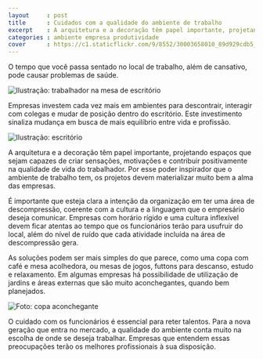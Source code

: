 ```yaml
---
layout     : post
title      : Cuidados com a qualidade do ambiente de trabalho
excerpt    : A arquitetura e a decoração têm papel importante, projetando espaços que sejam capazes de criar sensações, motivações e contribuir positivamente na qualidade de vida do trabalhador. Por esse poder inspirador que o ambiente de trabalho tem, os projetos devem materializar muito bem a alma das empresas.
categories : ambiente empresa produtividade
cover      : https://c1.staticflickr.com/9/8552/30003658010_89d929cdb5_b.jpg
---
```


<div class="grid _center">
    <div class="cell">
        <p>O tempo que você passa sentado no local de trabalho, além de cansativo, pode causar problemas de saúde.</p>
    </div>
    <div class="cell"><img src="https://c2.staticflickr.com/6/5693/30003658090_357cb58afa_z.jpg" alt="Ilustração: trabalhador na mesa de escritório"></div>
</div>

Empresas investem cada vez mais em ambientes para descontrair, interagir com colegas e mudar de posição dentro do escritório. Este investimento sinaliza mudança em busca de mais equilíbrio entre vida e profissão.

<div class="grid _center">
    <div class="cell"><img src="https://c2.staticflickr.com/6/5786/29669950414_fced6ae286_z.jpg" alt="Ilustração: escritório"></div>
    <div class="cell">
        <p>A arquitetura e a decoração têm papel importante, projetando espaços que sejam capazes de criar sensações, motivações e contribuir positivamente na qualidade de vida do trabalhador. Por esse poder inspirador que o ambiente de trabalho tem, os projetos devem materializar muito bem a alma das empresas.</p>
        <p>É importante que esteja clara a intenção da organização em ter uma área de descompressão, coerente com a cultura e a linguagem que o empresário deseja comunicar. Empresas com horário rígido e uma cultura inflexível devem ficar atentas ao tempo que os funcionários terão para usufruir do local, além do nível de ruído que cada atividade incluída na área de descompressão gera.</p>
    </div>
</div>


<div class="grid _center">
    <div class="cell">
        <p>As soluções podem ser mais simples do que parece, como uma copa com café e mesa acolhedora, ou mesas de jogos, futtons para descanso, estudo e relaxamento. Em algumas empresas há possibilidade de utilização de jardins e áreas externas que são muito aconchegantes, quando bem planejados.</p>
    </div>
    <div class="cell"><img src="https://c1.staticflickr.com/9/8549/29670076894_dda4846ee8_o.jpg" alt="Foto: copa aconchegante"></div>
</div>

O cuidado com os funcionários é essencial para reter talentos. Para a nova geração que entra no mercado, a qualidade do ambiente conta muito na escolha de onde se deseja trabalhar. Empresas que entendem essas preocupações terão os melhores profissionais à sua disposição.
